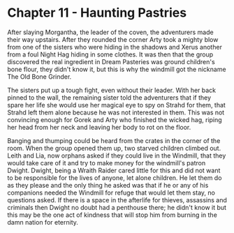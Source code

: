 # Chapter 11 - Haunting Pastries

After slaying Morgantha, the leader of the coven, the adventurers made their way upstairs. After they rounded the corner Arty took a mighty blow from one of the sisters who were hiding in the shadows and Xerus another from a foul Night Hag hiding in some clothes. It was then that the group discovered the real ingredient in Dream Pasteries was ground children's bone flour, they didn't know it, but this is why the windmill got the nickname The Old Bone Grinder.

The sisters put up a tough fight, even without their leader. With her back pinned to the wall, the remaining sister told the adventurers that if they spare her life she would use her magical eye to spy on Strahd for them, that Strahd left them alone because he was not interested in them. This was not convincing enough for Gorek and Arty who finished the wicked hag, riping her head from her neck and leaving her body to rot on the floor.

Banging and thumping could be heard from the crates in the corner of the room. When the group opened them up, two starved children climbed out. Leith and Lia, now orphans asked if they could live in the Windmill, that they would take care of it and try to make money for the windmill's patron Dwight. Dwight, being a Wraith Raider cared little for this and did not want to be responsible for the lives of anyone, let alone children. He let them do as they please and the only thing he asked was that if he or any of his companions needed the Windmill for refuge that would let them stay, no questions asked. If there is a space in the afterlife for thieves, assassins and criminals then Dwight no doubt had a penthouse there; he didn't know it but this may be the one act of kindness that will stop him from burning in the damn nation for eternity.